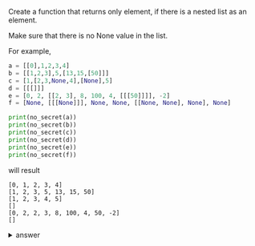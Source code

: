 Create a function that returns only element, if there is a nested list as an element.

Make sure that there is no None value in the list.

For example,
```py
a = [[0],1,2,3,4]
b = [[1,2,3],5,[13,15,[50]]]
c = [1,[2,3,None,4],[None],5]
d = [[[]]]
e = [0, 2, [[2, 3], 8, 100, 4, [[[50]]]], -2]
f = [None, [[[None]]], None, None, [[None, None], None], None]

print(no_secret(a))
print(no_secret(b))
print(no_secret(c))
print(no_secret(d))
print(no_secret(e))
print(no_secret(f))
```
will result
```
[0, 1, 2, 3, 4]
[1, 2, 3, 5, 13, 15, 50]
[1, 2, 3, 4, 5]
[]
[0, 2, 2, 3, 8, 100, 4, 50, -2]
[]
```

<details>
  <summary>answer</summary>
  
  ```py
  def no_secret(lst):
      empty = []
      for a in lst:
          if isinstance(a, list):
              for each in no_secret(a):
                  empty.append(each)
          if not isinstance(a,list) and a!=None:
              empty.append(a)
      return empty
  ```
</details>
